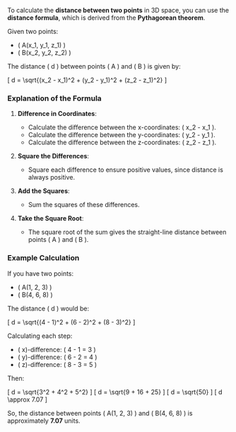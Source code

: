 To calculate the **distance between two points** in 3D space, you can use the **distance formula**, which is derived from the **Pythagorean theorem**.

Given two points:
- \( A(x_1, y_1, z_1) \)
- \( B(x_2, y_2, z_2) \)

The distance \( d \) between points \( A \) and \( B \) is given by:

\[
d = \sqrt{(x_2 - x_1)^2 + (y_2 - y_1)^2 + (z_2 - z_1)^2}
\]

### Explanation of the Formula

1. **Difference in Coordinates**:
   - Calculate the difference between the x-coordinates: \( x_2 - x_1 \).
   - Calculate the difference between the y-coordinates: \( y_2 - y_1 \).
   - Calculate the difference between the z-coordinates: \( z_2 - z_1 \).

2. **Square the Differences**:
   - Square each difference to ensure positive values, since distance is always positive.

3. **Add the Squares**:
   - Sum the squares of these differences.

4. **Take the Square Root**:
   - The square root of the sum gives the straight-line distance between points \( A \) and \( B \).

### Example Calculation

If you have two points:
- \( A(1, 2, 3) \)
- \( B(4, 6, 8) \)

The distance \( d \) would be:

\[
d = \sqrt{(4 - 1)^2 + (6 - 2)^2 + (8 - 3)^2}
\]

Calculating each step:
- \( x\)-difference: \( 4 - 1 = 3 \)
- \( y\)-difference: \( 6 - 2 = 4 \)
- \( z\)-difference: \( 8 - 3 = 5 \)

Then:

\[
d = \sqrt{3^2 + 4^2 + 5^2}
\]
\[
d = \sqrt{9 + 16 + 25}
\]
\[
d = \sqrt{50}
\]
\[
d \approx 7.07
\]

So, the distance between points \( A(1, 2, 3) \) and \( B(4, 6, 8) \) is approximately **7.07** units.

